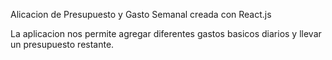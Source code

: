 Alicacion de Presupuesto y Gasto Semanal creada con React.js 

La aplicacion nos permite agregar diferentes gastos basicos diarios y llevar un presupuesto restante.
